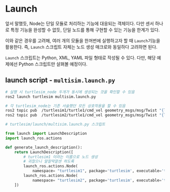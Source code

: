 # Launch
앞서 말했듯, Node는 단일 모듈로 처리하는 기능에 대응되는 객체이다. 다만 센서 하나로 특정 기능을 완성할 수 없듯, 단일 노드를 통해 구현할 수 있는 기능을 한계가 있다.

이와 같은 경우를 고려해, 여러 개의 모듈을 한꺼번에 실행하고자 할 때 `Launch`기능을 활용한다. 즉, `Launch` 스크립트 자체는 노드 생성 매크로와 동일하다 고려하면 된다. 

`Launch` 스크립트는 Python, XML, YAML 파일 형태로 작성될 수 있다. 다만, 해당 예제에선 Python 스크립트만 살펴볼 예정이다.

## launch script - `multisim.launch.py`
```bash
# 실행 시 turtlesim_node 두개가 동시에 생성되는 것을 확인할 수 있음
ros2 launch turtlesim multisim.launch.py

# 각 turtlesim_node는 기존 서술했던 모든 상호작용을 할 수 있음
ros2 topic pub  /turtlesim1/turtle1/cmd_vel geometry_msgs/msg/Twist "{linear: {x: 2.0, y: 0.0, z: 0.0}, angular: {x: 0.0, y: 0.0, z: 1.8}}"
ros2 topic pub  /turtlesim2/turtle1/cmd_vel geometry_msgs/msg/Twist "{linear: {x: 2.0, y: 0.0, z: 0.0}, angular: {x: 0.0, y: 0.0, z: -1.8}}"
```
```python
# turtlesim/launch/multisim.launch.py 스크립트

from launch import LaunchDescription
import launch_ros.actions

def generate_launch_description():
    return LaunchDescription([
        # turtlesim1 이라는 이름으로 노드 생성
        # 귀찮으니 알잘딱깔센 하도록
        launch_ros.actions.Node(
            namespace= "turtlesim1", package='turtlesim', executable='turtlesim_node', output='screen'),
        launch_ros.actions.Node(
            namespace= "turtlesim2", package='turtlesim', executable='turtlesim_node', output='screen'),
    ])
```
